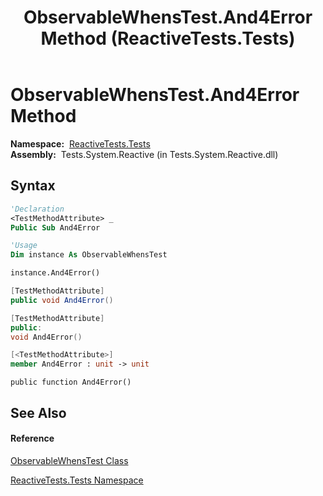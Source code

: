 ﻿---
title: ObservableWhensTest.And4Error Method  (ReactiveTests.Tests)
TOCTitle: And4Error Method
ms:assetid: M:ReactiveTests.Tests.ObservableWhensTest.And4Error
ms:mtpsurl: https://msdn.microsoft.com/en-us/library/reactivetests.tests.observablewhenstest.and4error(v=VS.103)
ms:contentKeyID: 36619896
ms.date: 06/28/2011
mtps_version: v=VS.103
f1_keywords:
- ReactiveTests.Tests.ObservableWhensTest.And4Error
dev_langs:
- CSharp
- JScript
- VB
- FSharp
- c++
---

# ObservableWhensTest.And4Error Method

**Namespace:**  [ReactiveTests.Tests](hh289046\(v=vs.103\).md)  
**Assembly:**  Tests.System.Reactive (in Tests.System.Reactive.dll)

## Syntax

``` vb
'Declaration
<TestMethodAttribute> _
Public Sub And4Error
```

``` vb
'Usage
Dim instance As ObservableWhensTest

instance.And4Error()
```

``` csharp
[TestMethodAttribute]
public void And4Error()
```

``` c++
[TestMethodAttribute]
public:
void And4Error()
```

``` fsharp
[<TestMethodAttribute>]
member And4Error : unit -> unit 
```

``` jscript
public function And4Error()
```

## See Also

#### Reference

[ObservableWhensTest Class](hh303102\(v=vs.103\).md)

[ReactiveTests.Tests Namespace](hh289046\(v=vs.103\).md)

